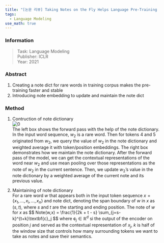 ```yaml
---
title: "[논문 리뷰] Taking Notes on the Fly Helps Language Pre-Training (TNF)"
tags:
  - Language Modeling
use_math: true
---
```


### Information
> Task: Language Modeling \
> Publisher: ICLR \
> Year: 2021

### Abstract
1. Creating a note dict for rare words in training corpus makes the pre-training faster and stable
2. Introducing note embedding to update and maintain the note dict

### Method
1. Contruction of note dictionary\
![0](https://squiduu.github.io/assets/images/review/tnf/0.png)\
The left box shows the forward pass with the help of the note dictionary. In the input word sequence, $w_2$ is a rare word. Then for tokens 4 and 5 originated from $w_2$, we query the value of $w_2$ in the note dictionary and weighted average it with token/position embeddings. The right box demonstrates how we maintain the note dictionary. After the forward pass of the model, we can get the contextual representations of the word near $w_2$ and use mean pooling over those representations as the note of $w_2$ in the current sentence. Then, we update $w_2$’s value in the note dictionary by a weighted average of the current note and its previous value.

2. Maintaining of note dictionary\
For a rare word $w$ that appears both in the input token sequence $x = \{x_1, ..., x_i, ..., x_n\}$ and note dict, denoting the span boundary of $w$ in $x$ as $(s,t)$, where $s$ and $t$ are the starting and ending position. The note of $w$ for $x$ as
\$\$
    Note(w,x) = \frac{1}{2k + t - s} \sum_{j=s-k}^{t+k}\textbf{c}_j
\$\$
where $\textbf{c}_j \in \mathbb{R}^d$ si the output of the encoder on position $j$ and served as the contextual representation of $x_j$, $k$ is half of the window size that controls how many surrounding tokens we want to take as notes and save their semantics.
